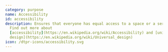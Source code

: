 ```yaml
---
category: purpose
name: Accessibility
id: accessibility
description: Ensures that everyone has equal access to a space or a service.
  Find out more about
  [accessibility](https://en.wikipedia.org/wiki/Accessibility) and [universal
  design](https://en.wikipedia.org/wiki/Universal_design)
icon: /dtpr-icons/accessibility.svg
---
```

